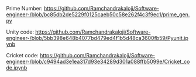 Prime Number:
https://github.com/Ramchandrakaloji/Software-engineer-/blob/bc85db2de5229f0125caeb50c58e262f4c3f9ec1/prime_gen.py

Unity code:
https://github.com/Ramchandrakaloji/Software-engineer-/blob/5bb398e648b4077bd479ed4f1b5d48ca3600fb59/Pyunit.ipynb

Cricket code:
https://github.com/Ramchandrakaloji/Software-engineer-/blob/c9494ad3e1ea317d93e34289d301a088ffb5099e/Cricket_code.ipynb
